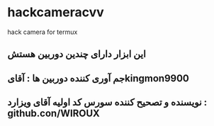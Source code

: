 # hackcameracvv
hack camera for termux 
## این ابزار دارای چندین دوربین هستش


## جم آوری کننده دوربین ها : آقایkingmon9900



## نویسنده و تصحیح کننده سورس کد اولیه آقای ویزارد : github.con/WIROUX
